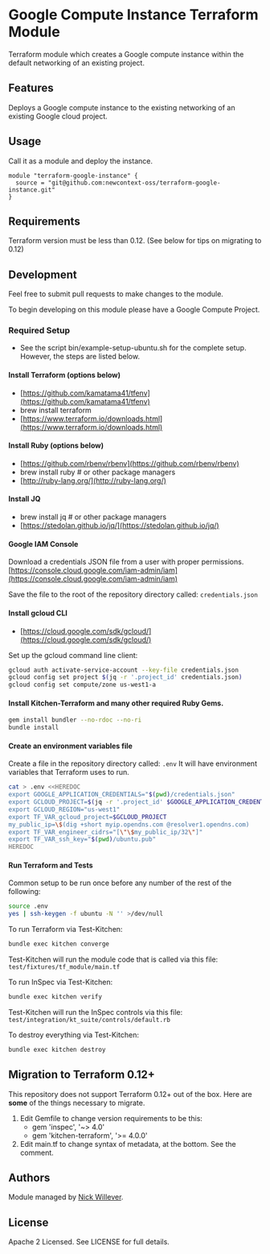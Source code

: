 # Google Compute Instance Terraform Module

Terraform module which creates a Google compute instance within
the default networking of an existing project.

## Features

Deploys a Google compute instance to the existing networking of
an existing Google cloud project.

## Usage

Call it as a module and deploy the instance.

```hcl
module "terraform-google-instance" {
  source = "git@github.com:newcontext-oss/terraform-google-instance.git"
}
```

## Requirements

Terraform version must be less than 0.12. (See below for tips on migrating to 0.12)

## Development

Feel free to submit pull requests to make changes to the module.

To begin developing on this module please have a Google Compute Project.

### Required Setup
- See the script bin/example-setup-ubuntu.sh for the complete setup. However, the steps are listed below.

#### Install Terraform (options below)

- [https://github.com/kamatama41/tfenv](https://github.com/kamatama41/tfenv)
- brew install terraform
- [https://www.terraform.io/downloads.html](https://www.terraform.io/downloads.html)

#### Install Ruby (options below)

- [https://github.com/rbenv/rbenv](https://github.com/rbenv/rbenv)
- brew install ruby # or other package managers
- [http://ruby-lang.org/](http://ruby-lang.org/)

#### Install JQ

- brew install jq # or other package managers
- [https://stedolan.github.io/jq/](https://stedolan.github.io/jq/)

#### Google IAM Console

Download a credentials JSON file from a user with proper permissions.
[https://console.cloud.google.com/iam-admin/iam](https://console.cloud.google.com/iam-admin/iam)

Save the file to the root of the repository directory called: `credentials.json`

#### Install gcloud CLI

- [https://cloud.google.com/sdk/gcloud/](https://cloud.google.com/sdk/gcloud/)

Set up the gcloud command line client:

```sh
gcloud auth activate-service-account --key-file credentials.json
gcloud config set project $(jq -r '.project_id' credentials.json)
gcloud config set compute/zone us-west1-a
```

#### Install Kitchen-Terraform and many other required Ruby Gems. 

```sh
gem install bundler --no-rdoc --no-ri
bundle install
```

#### Create an environment variables file

Create a file in the repository directory called: `.env`
It will have environment variables that Terraform uses to run.

```sh
cat > .env <<HEREDOC
export GOOGLE_APPLICATION_CREDENTIALS="$(pwd)/credentials.json"
export GCLOUD_PROJECT=$(jq -r '.project_id' $GOOGLE_APPLICATION_CREDENTIALS)
export GCLOUD_REGION="us-west1"
export TF_VAR_gcloud_project=$GCLOUD_PROJECT
my_public_ip=\$(dig +short myip.opendns.com @resolver1.opendns.com)
export TF_VAR_engineer_cidrs="[\"\$my_public_ip/32\"]"
export TF_VAR_ssh_key="$(pwd)/ubuntu.pub"
HEREDOC

```

#### Run Terraform and Tests

Common setup to be run once before any number of the rest of the following:

```sh
source .env
yes | ssh-keygen -f ubuntu -N '' >/dev/null
```

To run Terraform via Test-Kitchen:

```sh
bundle exec kitchen converge
```

Test-Kitchen will run the module code that is called via this file:
`test/fixtures/tf_module/main.tf`

To run InSpec via Test-Kitchen:

```sh
bundle exec kitchen verify
```

Test-Kitchen will run the InSpec controls via this file:
`test/integration/kt_suite/controls/default.rb`

To destroy everything via Test-Kitchen:

```sh
bundle exec kitchen destroy
```

## Migration to Terraform 0.12+

This repository does not support Terraform 0.12+ out of the box. 
Here are **some** of the things necessary to migrate.
1. Edit Gemfile to change version requirements to be this:
   - gem 'inspec', '~> 4.0'
   - gem 'kitchen-terraform', '>= 4.0.0'
1. Edit main.tf to change syntax of metadata, at the bottom. See the comment.

## Authors

Module managed by [Nick Willever](https://github.com/nictrix).

## License

Apache 2 Licensed. See LICENSE for full details.
